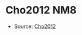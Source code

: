 <a name="material" />

# Cho2012 NM8
<script type="application/ld+json">
  {
    "@context": "https://schema.org/",
    "@type": "ChemicalSubstance",
    "http://purl.org/dc/terms/conformsTo":
      {
        "@type": "CreativeWork",
        "@id": "https://bioschemas.org/profiles/ChemicalSubstance/0.4-RELEASE/"
      },
    "@id": "https://egonw.github.io/nanowiki/nanowiki195.html#material",
    "name": "Cho2012 NM8",
    "sameAs": "http://127.0.0.1/mediawiki/index.php/Special:URIResolver/Cho2012_NM8"
  }
</script>


* Source: [Cho2012](http://127.0.0.1/mediawiki/index.php/Special:URIResolver/Cho2012)
